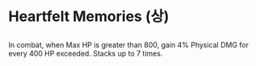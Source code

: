 # Heartfelt Memories (상)

##

In combat, when Max HP is greater than 800, gain 4% Physical DMG for every 400 HP exceeded. Stacks up to 7 times.
